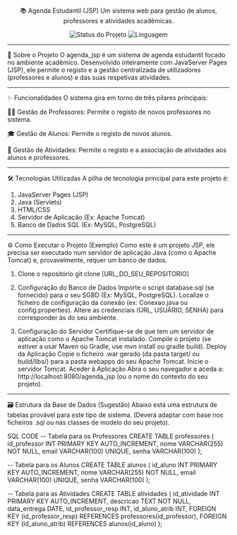 <div align="center">

📚 Agenda Estudantil (JSP)
Um sistema web para gestão de alunos, professores e atividades acadêmicas.

<img alt="Status do Projeto" src="https://img.shields.io/badge/Status-Completo-brightgreen.svg"> <img alt="Linguagem" src="https://img.shields.io/badge/Linguagem-Java%20(JSP)-orange?style=flat&logo=java"> </p>

</div>

---------------------------------------------------------------------------------------------------
🚀 Sobre o Projeto
O agenda_jsp é um sistema de agenda estudantil focado no ambiente acadêmico. Desenvolvido inteiramente com JavaServer Pages (JSP), ele permite o registo e a gestão centralizada de utilizadores (professores e alunos) e das suas respetivas atividades.

---------------------------------------------------------------------------------------------------
✨ Funcionalidades
O sistema gira em torno de três pilares principais:

👨‍🏫 Gestão de Professores: Permite o registo de novos professores no sistema.

🎓 Gestão de Alunos: Permite o registo de novos alunos.

📝 Gestão de Atividades: Permite o registo e a associação de atividades aos alunos e professores.

---------------------------------------------------------------------------------------------------
🛠️ Tecnologias Utilizadas
A pilha de tecnologia principal para este projeto é:
1. JavaServer Pages (JSP)
2. Java (Servlets)
3. HTML/CSS
4. Servidor de Aplicação (Ex: Apache Tomcat)
5. Banco de Dados SQL (Ex: MySQL, PostgreSQL)

---------------------------------------------------------------------------------------------------
⚙️ Como Executar o Projeto (Exemplo)
Como este é um projeto JSP, ele precisa ser executado num servidor de aplicação Java (como o Apache Tomcat) e, provavelmente, requer um banco de dados.
1. Clone o repositório
git clone [URL_DO_SEU_REPOSITORIO]

2. Configuração do Banco de Dados
Importe o script database.sql (se fornecido) para o seu SGBD (Ex: MySQL, PostgreSQL).
Localize o ficheiro de configuração da conexão (ex: Conexao.java ou config.properties).
Altere as credenciais (URL, USUÁRIO, SENHA) para corresponder às do seu ambiente.

3. Configuração do Servidor
Certifique-se de que tem um servidor de aplicação como o Apache Tomcat instalado.
Compile o projeto (se estiver a usar Maven ou Gradle, use mvn install ou gradle build).
Deploy da Aplicação
Copie o ficheiro .war gerado (da pasta target/ ou build/libs/) para a pasta webapps do seu Apache Tomcat.
Inicie o servidor Tomcat.
Aceder à Aplicação
Abra o seu navegador e aceda a: http://localhost:8080/agenda_jsp (ou o nome do contexto do seu projeto).

---------------------------------------------------------------------------------------------------
🗃️ Estrutura da Base de Dados (Sugestão)
Abaixo está uma estrutura de tabelas provável para este tipo de sistema. (Deverá adaptar com base nos ficheiros .sql ou nas classes de modelo do seu projeto).

SQL CODE
-- Tabela para os Professores
CREATE TABLE professores (
    id_professor INT PRIMARY KEY AUTO_INCREMENT,
    nome VARCHAR(255) NOT NULL,
    email VARCHAR(100) UNIQUE,
    senha VARCHAR(100)
);

-- Tabela para os Alunos
CREATE TABLE alunos (
    id_aluno INT PRIMARY KEY AUTO_INCREMENT,
    nome VARCHAR(255) NOT NULL,
    email VARCHAR(100) UNIQUE,
    senha VARCHAR(100)
);

-- Tabela para as Atividades
CREATE TABLE atividades (
    id_atividade INT PRIMARY KEY AUTO_INCREMENT,
    descricao TEXT NOT NULL,
    data_entrega DATE,
    id_professor_resp INT,
    id_aluno_atrib INT,
    FOREIGN KEY (id_professor_resp) REFERENCES professores(id_professor),
    FOREIGN KEY (id_aluno_atrib) REFERENCES alunos(id_aluno)
);
